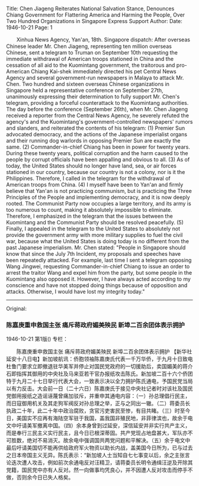 Title: Chen Jiageng Reiterates National Salvation Stance, Denounces Chiang Government for Flattering America and Harming the People, Over Two Hundred Organizations in Singapore Express Support
Author:
Date: 1946-10-21
Page: 1

　　Xinhua News Agency, Yan'an, 18th. Singapore dispatch: After overseas Chinese leader Mr. Chen Jiageng, representing ten million overseas Chinese, sent a telegram to Truman on September 10th requesting the immediate withdrawal of American troops stationed in China and the cessation of all aid to the Kuomintang government, the traitorous and pro-American Chiang Kai-shek immediately directed his pet Central News Agency and several government-run newspapers in Malaya to attack Mr. Chen. Two hundred and sixteen overseas Chinese organizations in Singapore held a representative conference on September 27th, unanimously expressing their determination to fully support Mr. Chen's telegram, providing a forceful counterattack to the Kuomintang authorities. The day before the conference (September 26th), when Mr. Chen Jiageng received a reporter from the Central News Agency, he severely refuted the agency's and the Kuomintang's government-controlled newspapers' rumors and slanders, and reiterated the contents of his telegram: (1) Premier Sun advocated democracy, and the actions of the Japanese imperialist organs and their running dog warlords in opposing Premier Sun are exactly the same. (2) Commander-in-chief Chiang has been in power for twenty years. During these twenty years, political corruption and the harm caused to the people by corrupt officials have been appalling and obvious to all. (3) As of today, the United States should no longer have land, sea, or air forces stationed in our country, because our country is not a colony, nor is it the Philippines. Therefore, I called in the telegram for the withdrawal of American troops from China. (4) I myself have been to Yan'an and firmly believe that Yan'an is not practicing communism, but is practicing the Three Principles of the People and implementing democracy, and it is now deeply rooted. The Communist Party now occupies a large territory, and its army is too numerous to count, making it absolutely impossible to eliminate. Therefore, I emphasized in the telegram that the issues between the Kuomintang and the Communist Party should be resolved peacefully. (5) Finally, I appealed in the telegram to the United States to absolutely not provide the government army with more military supplies to fuel the civil war, because what the United States is doing today is no different from the past Japanese imperialism. Mr. Chen stated: "People in Singapore should know that since the July 7th Incident, my proposals and speeches have been repeatedly attacked. For example, last time I sent a telegram opposing Wang Jingwei, requesting Commander-in-chief Chiang to issue an order to arrest the traitor Wang and expel him from the party, but some people in the Kuomintang also opposed it. However, I have always acted according to my conscience and have not stopped doing things because of opposition and attacks. Otherwise, I would have lost my integrity today."



<hr /> 

Original: 


### 陈嘉庚重申救国主张  痛斥蒋政府媚美殃民  新埠二百余团体表示拥护

1946-10-21
第1版()
专栏：

　　陈嘉庚重申救国主张
    痛斥蒋政府媚美殃民
    新埠二百余团体表示拥护
    【新华社延安十八日电】新加坡航讯：侨胞领袖陈嘉庚氏代表一千万华侨，于九月十日致电杜鲁门要求立即撤退驻华美军并停止对国民党政府的一切援助后，卖国媚美的蒋介石即指挥其御用的中央社及马来亚若干官办报纸攻击陈氏。新加坡二百十六个侨团特于九月二十七日举行代表大会，一致表示决以全力拥护陈氏通电，予国民党当局以有力反击。大会前一日（二十六日）陈嘉庚氏于接见中央社记者时对该社及国民党御用报纸之造谣诬蔑曾痛加驳斥，并重申其通电内容：（一）孙总理倡行民主，而日寇御用机关及其走狗军阀反对孙总理之举，正与之同出一辙。（二）蒋委员长执政二十年，此二十年中政治腐败，贪官污吏害民至惨，有目共睹。（三）时至今日，美国实不应再有海陆空军驻于我国，盖我国非殖民地，非菲律滨也，故余于电文中吁请美军撤离中国。（四）余本身曾到过延安，深信延安并非实行共产主义，而是奉行三民主义实行民主，且今日已根深蒂固。共产党现占地盘甚大，军队亦不可胜数，绝对不易消灭。故余电中强调国共两党问题和平解决。（五）余于电文中最后吁请美国切不能再供给政府军火物资以助长内战，盖美国今日所为，已与过去之日本帝国主义无异。陈氏表示：“新加坡人士当知自七七事变以后，余之主张言论迭次遭人攻击，例如前次余通电反对汪精卫，请蒋委员长明令通缉汪逆及开除其党籍，国民党中亦有人反对。然一向做事均凭良心，并不因遭人反对攻击而停手不做，否则余今日已失人格矣。
